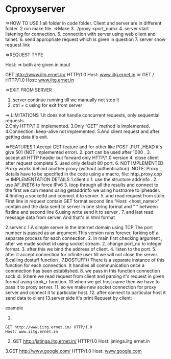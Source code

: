 Cproxyserver
============
 =>HOW TO USE
   1.all folder in code folder. Client and server are in different folder.
    2.run make file. =>Make 
    3. ./proxy <port_num>
    4. server start listening for connection.
    5. connection with server using web client and talnet.
    6. send appropriate request which is given in question
    7. server show request link

 =>REQUEST TYPE
   
   <METHOD> <URL or PATH> <HTTP VERSION>
    Host: <HOSTNAME>
   => both are given in input

   GET http://www.iitg.ernet.in/ HTTP/1.0
    Host: www.iitg.ernet.in
            or
    GET / HTTP/1.0
    Host: www.iitg.ernet.in

=>EXIT FROM SERVER 
  1. server continue running till we manually not stop it
   2. ctrl + c using for exit from server
 
=> LIMITATIONS
  1.It does not handle concurrent requests, only sequential requests.  
   2.Only HTTP/1.0 implemented.
   3.Only “GET” method is implemented. 
   4.Connection: keep-alive not implemented. 
   5.And client request and after getting data it's exit.

=>FEATURES
   1.Accept GET feature and for other like POST ,PUT ,HEAD it's give 501 (NOT implemented error).
    2. port can be used after 1000 .
    3. accept all HTTP header but forward only HTTP/1.0 version
    4. close client after request complete
    5. used only default 80 port.
    6. NOT IMPLEMENTED Proxy works behind another proxy (without authentication). NOTE: Proxy details have to be specified in the code using a macro, file: http_proxy.cpp
=> IMPLEMENTATION DETAILS 
   1.client.c
      1. use the structure addrinfo .
         2. use AF_INET6 to force IPv6
        3. loop through all the results and connect to the first we can
   means using getaddrinfo we using hostname to ipheader.
    4.finding a socketfd and connect it to server.
    5. and read request from stdin.
      First line in request contain GET format
      second line “Host: <host_name>“ contain
    and the data send to server in one string format and “ ” between fistline and second line
   6.using write send it to server .
    7. and last read message data from server.
      And that's in html format
   
  2.server.c
   1.A simple server in the internet domain using TCP 
   The port number is passed as an argument 
   This version runs forever, forking off a separate 
   process for each connection.
    2. In main first checking argument , after we made socket id using socket stream.
   2. change port_no to integer format.
   3. after this we bind the address of client.
   4. listen to the port.
   5. after it accept connection for infinite user till we will not close the server.
   6.calling dostuff function .
   7.DOSTUFF()
  There is a separate instance of this function 
  for each connection.  It handles all communication 
  once a connnection has been established.
  8.
   we pass in this function connection sock id.
  9.here we read request from client and parsing it's request in given format using strok_r function.
  10.when we get host name then we have to pass it to proxy server.
  11. so we make new socket connection for proxy server and connect it to particular host.
  12. after connect to particular host it send data to client
  13.server side it's print Request by client: <request>


example

  1.
    GET http://www.iitg.ernet.in/ HTTP/1.0                          
    Host: www.iitg.ernet.in

2.    
   GET http://jatinga.iitg.ernet.in/ HTTP/1.0
   Host: jatinga.iitg.ernet.in

  3.GET http://www.google.com/ HTTP/1.0
    Host: www.google.com 


